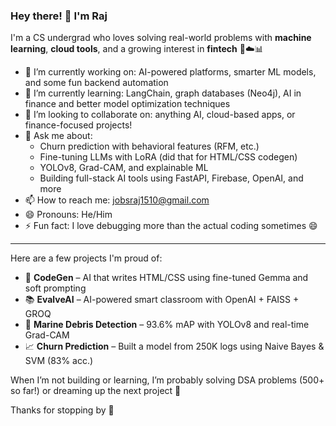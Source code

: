 <!--
**rajdesai1510/rajdesai1510** is a ✨ _special_ ✨ repository because its `README.md` (this file) appears on your GitHub profile.
-->

### Hey there! 👋 I'm Raj

I'm a CS undergrad who loves solving real-world problems with **machine learning**, **cloud tools**, and a growing interest in **fintech** 🧠☁️📊

- 🔭 I’m currently working on: AI-powered platforms, smarter ML models, and some fun backend automation
- 🌱 I’m currently learning: LangChain, graph databases (Neo4j), AI in finance and better model optimization techniques
- 👯 I’m looking to collaborate on: anything AI, cloud-based apps, or finance-focused projects!
- 💬 Ask me about:
  - Churn prediction with behavioral features (RFM, etc.)
  - Fine-tuning LLMs with LoRA (did that for HTML/CSS codegen)
  - YOLOv8, Grad-CAM, and explainable ML
  - Building full-stack AI tools using FastAPI, Firebase, OpenAI, and more
- 📫 How to reach me: jobsraj1510@gmail.com
- 😄 Pronouns: He/Him
- ⚡ Fun fact: I love debugging more than the actual coding sometimes 😄

---

Here are a few projects I'm proud of:
- 🧠 **CodeGen** – AI that writes HTML/CSS using fine-tuned Gemma and soft prompting  
- 📚 **EvalveAI** – AI-powered smart classroom with OpenAI + FAISS + GROQ  
- 🌊 **Marine Debris Detection** – 93.6% mAP with YOLOv8 and real-time Grad-CAM  
- 📈 **Churn Prediction** – Built a model from 250K logs using Naive Bayes & SVM (83% acc.)

When I’m not building or learning, I’m probably solving DSA problems (500+ so far!) or dreaming up the next project 🚀

Thanks for stopping by 👋
